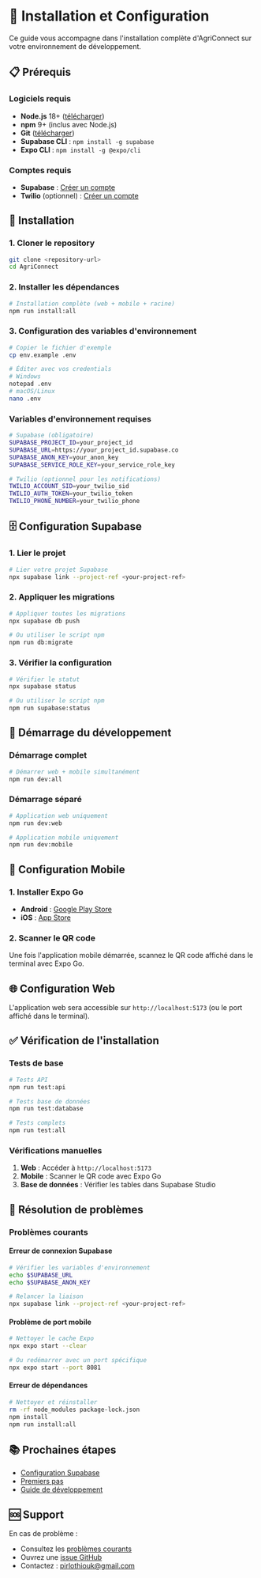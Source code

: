# 🚀 Installation et Configuration

Ce guide vous accompagne dans l'installation complète d'AgriConnect sur votre environnement de développement.

## 📋 Prérequis

### Logiciels requis
- **Node.js** 18+ ([télécharger](https://nodejs.org/))
- **npm** 9+ (inclus avec Node.js)
- **Git** ([télécharger](https://git-scm.com/))
- **Supabase CLI** : `npm install -g supabase`
- **Expo CLI** : `npm install -g @expo/cli`

### Comptes requis
- **Supabase** : [Créer un compte](https://supabase.com/)
- **Twilio** (optionnel) : [Créer un compte](https://www.twilio.com/)

## 🔧 Installation

### 1. Cloner le repository

```bash
git clone <repository-url>
cd AgriConnect
```

### 2. Installer les dépendances

```bash
# Installation complète (web + mobile + racine)
npm run install:all
```

### 3. Configuration des variables d'environnement

```bash
# Copier le fichier d'exemple
cp env.example .env

# Éditer avec vos credentials
# Windows
notepad .env
# macOS/Linux
nano .env
```

### Variables d'environnement requises

```bash
# Supabase (obligatoire)
SUPABASE_PROJECT_ID=your_project_id
SUPABASE_URL=https://your_project_id.supabase.co
SUPABASE_ANON_KEY=your_anon_key
SUPABASE_SERVICE_ROLE_KEY=your_service_role_key

# Twilio (optionnel pour les notifications)
TWILIO_ACCOUNT_SID=your_twilio_sid
TWILIO_AUTH_TOKEN=your_twilio_token
TWILIO_PHONE_NUMBER=your_twilio_phone
```

## 🗄️ Configuration Supabase

### 1. Lier le projet

```bash
# Lier votre projet Supabase
npx supabase link --project-ref <your-project-ref>
```

### 2. Appliquer les migrations

```bash
# Appliquer toutes les migrations
npx supabase db push

# Ou utiliser le script npm
npm run db:migrate
```

### 3. Vérifier la configuration

```bash
# Vérifier le statut
npx supabase status

# Ou utiliser le script npm
npm run supabase:status
```

## 🚀 Démarrage du développement

### Démarrage complet

```bash
# Démarrer web + mobile simultanément
npm run dev:all
```

### Démarrage séparé

```bash
# Application web uniquement
npm run dev:web

# Application mobile uniquement
npm run dev:mobile
```

## 📱 Configuration Mobile

### 1. Installer Expo Go

- **Android** : [Google Play Store](https://play.google.com/store/apps/details?id=host.exp.exponent)
- **iOS** : [App Store](https://apps.apple.com/app/expo-go/id982107779)

### 2. Scanner le QR code

Une fois l'application mobile démarrée, scannez le QR code affiché dans le terminal avec Expo Go.

## 🌐 Configuration Web

L'application web sera accessible sur `http://localhost:5173` (ou le port affiché dans le terminal).

## ✅ Vérification de l'installation

### Tests de base

```bash
# Tests API
npm run test:api

# Tests base de données
npm run test:database

# Tests complets
npm run test:all
```

### Vérifications manuelles

1. **Web** : Accéder à `http://localhost:5173`
2. **Mobile** : Scanner le QR code avec Expo Go
3. **Base de données** : Vérifier les tables dans Supabase Studio

## 🐛 Résolution de problèmes

### Problèmes courants

#### Erreur de connexion Supabase
```bash
# Vérifier les variables d'environnement
echo $SUPABASE_URL
echo $SUPABASE_ANON_KEY

# Relancer la liaison
npx supabase link --project-ref <your-project-ref>
```

#### Problème de port mobile
```bash
# Nettoyer le cache Expo
npx expo start --clear

# Ou redémarrer avec un port spécifique
npx expo start --port 8081
```

#### Erreur de dépendances
```bash
# Nettoyer et réinstaller
rm -rf node_modules package-lock.json
npm install
npm run install:all
```

## 📚 Prochaines étapes

- [Configuration Supabase](supabase-setup.md)
- [Premiers pas](first-steps.md)
- [Guide de développement](../development/guide.md)

## 🆘 Support

En cas de problème :
- Consultez les [problèmes courants](../troubleshooting/common-issues.md)
- Ouvrez une [issue GitHub](https://github.com/your-repo/issues)
- Contactez : pirlothiouk@gmail.com
